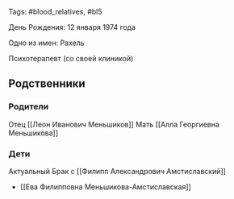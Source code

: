 Tags: #blood_relatives, #bl5

День Рождения: 12 января 1974 года

Одно из имен: Рахель

Психотерапевт (со своей клиникой)

## Родственники
### Родители
Отец [[Леон Иванович Меньшиков]]
Мать [[Алла Георгиевна Меньшикова]]

### Дети
Актуальный Брак с [[Филипп Александрович Амстиславский]]
- [[Ева Филипповна Меньшикова-Амстиславская]]